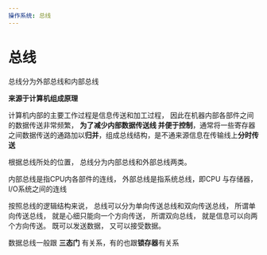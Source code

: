 ```yaml
---
操作系统: 总线
---
```


# 总线

总线分为外部总线和内部总线

 **来源于计算机组成原理** 

计算机内部的主要工作过程是信息传送和加工过程， 因此在机器内部各部件之间的数据传送非常频繁， **为了减少内部数据传送线 并便于控制**，通常将一些寄存器之间数据传送的通路加以**归并**，组成总线结构，是不通来源信息在传输线上**分时传送**

根据总线所处的位置， 总线分为内部总线和外部总线两类。

内部总线是指CPU内各部件的连线， 外部总线是指系统总线，即CPU 与存储器， I/O系统之间的连线

按照总线的逻辑结构来说， 总线可以分为单向传送总线和双向传送总线， 所谓单向传送总线， 就是心细只能向一个方向传送， 所谓双向总线， 就是信息可以向两个方向传送。 既可以发送数据， 又可以接受数据。

数据总线一般跟 **三态门** 有关系，有的也跟**锁存器**有关系

